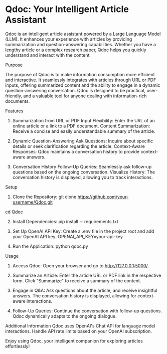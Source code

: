 # Qdoc: Your Intelligent Article Assistant
Qdoc is an intelligent article assistant powered by a Large Language Model (LLM). It enhances your experience with articles by providing summarization and question-answering capabilities. Whether you have a lengthy article or a complex research paper, Qdoc helps you quickly understand and interact with the content.

Purpose

The purpose of Qdoc is to make information consumption more efficient and interactive. It seamlessly integrates with articles through URL or PDF inputs, offering summarized content and the ability to engage in a dynamic question-answering conversation. Qdoc is designed to be practical, user-friendly, and a valuable tool for anyone dealing with information-rich documents.

Features
1. Summarization from URL or PDF
Input Flexibility: Enter the URL of an online article or a link to a PDF document.
Content Summarization: Receive a concise and easily understandable summary of the article.

2. Dynamic Question-Answering
Ask Questions: Inquire about specific details or seek clarification regarding the article.
Context-Aware Responses: Qdoc maintains a conversation history to provide context-aware answers.

3. Conversation History
Follow-Up Queries: Seamlessly ask follow-up questions based on the ongoing conversation.
Visualize History: The conversation history is displayed, allowing you to track interactions.

Setup
1. Clone the Repository:
git clone https://github.com/your-username/Qdoc.git

cd Qdoc

2. Install Dependencies:
pip install -r requirements.txt

3. Set Up OpenAI API Key:
Create a .env file in the project root and add your OpenAI API key:
OPENAI_API_KEY=your-api-key

4. Run the Application:
python qdoc.py

Usage
1. Access Qdoc:
Open your browser and go to http://127.0.0.1:5000/.

2. Summarize an Article:
Enter the article URL or PDF link in the respective form.
Click "Summarize" to receive a summary of the content.

3. Engage in Q&A:
Ask questions about the article, and receive insightful answers.
The conversation history is displayed, allowing for context-aware interactions.

4. Follow-Up Queries:
Continue the conversation with follow-up questions.
Qdoc dynamically adapts to the ongoing dialogue.

Additional Information
Qdoc uses OpenAI's Chat API for language model interactions.
Handle API rate limits based on your OpenAI subscription.


Enjoy using Qdoc, your intelligent companion for exploring articles effortlessly!
